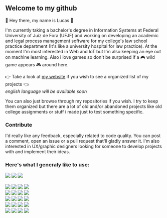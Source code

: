 ## Welcome to my github
👋 Hey there, my name is Lucas 👋

I'm currently taking a bachelor's degree in Information Systems at Federal University of Juiz de Fora (UFJF) and working on developing an academic and legal process management software for my college's law school practice department (It's like a university hospital for law practice).
At the moment I'm most interested in Web and IoT but I'm also keeping an eye out on machine learning. Also i love games so don't be surprised if a 🎮 wild game appears 🎮 around here.

👉 Take a look at [my website](https://lukasmolin.github.io/) if you wish to see a organized list of my projects 👈\
*english language will be available soon*

You can also just browse through my repositories if you wish. I try to keep them organized but there are a lot of old and/or abandoned projects like old college assignments or stuff i made just to test something specific.


### Contribute
I'd really like any feedback, especially related to code quality. You can post a comment, open an issue or a pull request that'll gladly answer it.
I'm also interested in UX/graphic designers looking for someone to develop projects with and implement their ideas.

### Here's what I generaly like to use:
<img src="https://img.shields.io/badge/Java-E74C22.svg?style=for-the-badge&logo=java&logoColor=white"></img>
<img src="https://img.shields.io/badge/Typescript-007ACC.svg?style=for-the-badge&logo=typescript&logoColor=white"></img>
<img src="https://img.shields.io/badge/Javascript-CDB22F.svg?style=for-the-badge&logo=javascript&logoColor=white"></img>
\
\
<img src="https://img.shields.io/badge/Thymeleaf-326010.svg?style=flat-square&logo=thymeleaf&logoColor=white"></img>
<img src="https://img.shields.io/badge/React-61CDE8.svg?style=flat-square&logo=react&logoColor=white"></img>
<img src="https://img.shields.io/badge/HTML-E34F26.svg?style=flat-square&logo=html5&logoColor=white"></img>
<img src="https://img.shields.io/badge/CSS-1572B6.svg?style=flat-square&logo=css3&logoColor=white"></img>
\
<img src="https://img.shields.io/badge/Spring-6DB33F.svg?style=flat-square&logo=spring&logoColor=white"></img>
<img src="https://img.shields.io/badge/Hibernate-BCAE79.svg?style=flat-square&logo=hibernate&logoColor=white"></img>
<img src="https://img.shields.io/badge/jUnit5-25A162.svg?style=flat-square&logo=junit5&logoColor=white"></img>
<img src="https://img.shields.io/badge/Gradle-102F3C.svg?style=flat-square&logo=gradle&logoColor=white"></img>
\
<img src="https://img.shields.io/badge/Node-43853D.svg?style=flat-square&logo=node.js&logoColor=white"></img>
<img src="https://img.shields.io/badge/Express-393939.svg?style=flat-square&logo=express&logoColor=white"></img>
<img src="https://img.shields.io/badge/Jest-C21325.svg?style=flat-square&logo=jest&logoColor=white"></img>
<img src="https://img.shields.io/badge/NPM-CC0000.svg?style=flat-square&logo=npm"></img>
\
<img src="https://img.shields.io/badge/PostgreSQL-316192.svg?style=flat-square&logo=postgresql&logoColor=white"></img>
<img src="https://img.shields.io/badge/SQLite-003C56.svg?style=flat-square&logo=sqlite&logoColor=white"></img>
<img src="https://img.shields.io/badge/MongoDB-6BA342.svg?style=flat-square&logo=mongodb&logoColor=white"></img>
<img src="https://img.shields.io/badge/Redis-DA471E.svg?style=flat-square&logo=redis&logoColor=white"></img>
\
<img src="https://img.shields.io/badge/Docker-0DB7ED.svg?style=flat-square&logo=docker&logoColor=white"></img>
<img src="https://img.shields.io/badge/Debian-DC4C4D.svg?style=flat-square&logo=debian&logoColor=white"></img>
<img src="https://img.shields.io/badge/Selenium-43B02A.svg?style=flat-square&logo=selenium&logoColor=white"></img>
<img src="https://img.shields.io/badge/AWS-EC2 S3-F09700.svg?style=flat-square&logo=amazon-aws&logoColor=white"></img>

